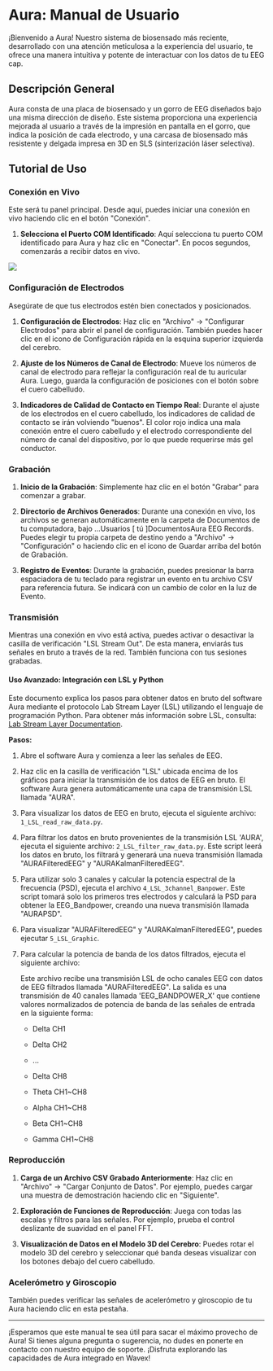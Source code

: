 # Aura: Manual de Usuario

¡Bienvenido a Aura! Nuestro sistema de biosensado más reciente, desarrollado con una atención meticulosa a la experiencia del usuario, te ofrece una manera intuitiva y potente de interactuar con los datos de tu EEG cap.

## Descripción General

Aura consta de una placa de biosensado y un gorro de EEG diseñados bajo una misma dirección de diseño. Este sistema proporciona una experiencia mejorada al usuario a través de la impresión en pantalla en el gorro, que indica la posición de cada electrodo, y una carcasa de biosensado más resistente y delgada impresa en 3D en SLS (sinterización láser selectiva).

## Tutorial de Uso

### Conexión en Vivo

Este será tu panel principal. Desde aquí, puedes iniciar una conexión en vivo haciendo clic en el botón "Conexión".

1. **Selecciona el Puerto COM Identificado**: Aquí selecciona tu puerto COM identificado para Aura y haz clic en "Conectar". En pocos segundos, comenzarás a recibir datos en vivo.

<img src=https://github.com/edgarhernandez94/ANUIES/WAVEX/AURA_SDK/blob/main/AuraTutorial1/AuraTutorial_1.png>

### Configuración de Electrodos

Asegúrate de que tus electrodos estén bien conectados y posicionados.

1. **Configuración de Electrodos**: Haz clic en "Archivo" -> "Configurar Electrodos" para abrir el panel de configuración. También puedes hacer clic en el icono de Configuración rápida en la esquina superior izquierda del cerebro.

2. **Ajuste de los Números de Canal de Electrodo**: Mueve los números de canal de electrodo para reflejar la configuración real de tu auricular Aura. Luego, guarda la configuración de posiciones con el botón sobre el cuero cabelludo.

3. **Indicadores de Calidad de Contacto en Tiempo Real**: Durante el ajuste de los electrodos en el cuero cabelludo, los indicadores de calidad de contacto se irán volviendo "buenos". El color rojo indica una mala conexión entre el cuero cabelludo y el electrodo correspondiente del número de canal del dispositivo, por lo que puede requerirse más gel conductor.

### Grabación

1. **Inicio de la Grabación**: Simplemente haz clic en el botón "Grabar" para comenzar a grabar.

2. **Directorio de Archivos Generados**: Durante una conexión en vivo, los archivos se generan automáticamente en la carpeta de Documentos de tu computadora, bajo ...Usuarios [ tú ]DocumentosAura EEG Records. Puedes elegir tu propia carpeta de destino yendo a "Archivo" -> "Configuración" o haciendo clic en el icono de Guardar arriba del botón de Grabación.

3. **Registro de Eventos**: Durante la grabación, puedes presionar la barra espaciadora de tu teclado para registrar un evento en tu archivo CSV para referencia futura. Se indicará con un cambio de color en la luz de Evento.

### Transmisión

Mientras una conexión en vivo está activa, puedes activar o desactivar la casilla de verificación "LSL Stream Out". De esta manera, enviarás tus señales en bruto a través de la red. También funciona con tus sesiones grabadas.

#### Uso Avanzado: Integración con LSL y Python

Este documento explica los pasos para obtener datos en bruto del software Aura mediante el protocolo Lab Stream Layer (LSL) utilizando el lenguaje de programación Python. Para obtener más información sobre LSL, consulta: [Lab Stream Layer Documentation](https://labstreaminglayer.readthedocs.io/).

**Pasos:**

1. Abre el software Aura y comienza a leer las señales de EEG.

2. Haz clic en la casilla de verificación "LSL" ubicada encima de los gráficos para iniciar la transmisión de los datos de EEG en bruto. El software Aura genera automáticamente una capa de transmisión LSL llamada "AURA".

3. Para visualizar los datos de EEG en bruto, ejecuta el siguiente archivo: `1_LSL_read_raw_data.py`.

4. Para filtrar los datos en bruto provenientes de la transmisión LSL 'AURA', ejecuta el siguiente archivo: `2_LSL_filter_raw_data.py`. Este script leerá los datos en bruto, los filtrará y generará una nueva transmisión llamada "AURAFilteredEEG" y "AURAKalmanFilteredEEG".

5. Para utilizar solo 3 canales y calcular la potencia espectral de la frecuencia (PSD), ejecuta el archivo `4_LSL_3channel_Banpower`. Este script tomará solo los primeros tres electrodos y calculará la PSD para obtener la EEG_Bandpower, creando una nueva transmisión llamada "AURAPSD".

6. Para visualizar "AURAFilteredEEG" y "AURAKalmanFilteredEEG", puedes ejecutar `5_LSL_Graphic`.

7. Para calcular la potencia de banda de los datos filtrados, ejecuta el siguiente archivo:

   Este archivo recibe una transmisión LSL de ocho canales EEG con datos de EEG filtrados llamada "AURAFilteredEEG". La salida es una transmisión de 40 canales llamada 'EEG_BANDPOWER_X' que contiene valores normalizados de potencia de banda de las señales de entrada en la siguiente forma:

   - Delta CH1
   - Delta CH2
   - ...
   - Delta CH8

   - Theta CH1~CH8
   - Alpha CH1~CH8
   - Beta CH1~CH8
   - Gamma CH1~CH8

### Reproducción

1. **Carga de un Archivo CSV Grabado Anteriormente**: Haz clic en "Archivo" -> "Cargar Conjunto de Datos". Por ejemplo, puedes cargar una muestra de demostración haciendo clic en "Siguiente".

2. **Exploración de Funciones de Reproducción**: Juega con todas las escalas y filtros para las señales. Por ejemplo, prueba el control deslizante de suavidad en el panel FFT.

3. **Visualización de Datos en el Modelo 3D del Cerebro**: Puedes rotar el modelo 3D del cerebro y seleccionar qué banda deseas visualizar con los botones debajo del cuero cabelludo.

### Acelerómetro y Giroscopio

También puedes verificar las señales de acelerómetro y giroscopio de tu Aura haciendo clic en esta pestaña.

---

¡Esperamos que este manual te sea útil para sacar el máximo provecho de Aura! Si tienes alguna pregunta o sugerencia, no dudes en ponerte en contacto con nuestro equipo de soporte. ¡Disfruta explorando las capacidades de Aura integrado en Wavex!


 

